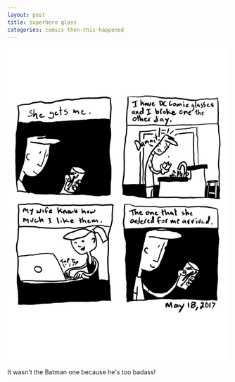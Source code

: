 ```yaml
---
layout: post
title: superhero glass
categories: comics then-this-happened
---
```

![superhero glass](/public/images/may-18-2017-comic.png)

It wasn't the Batman one because he's too badass!